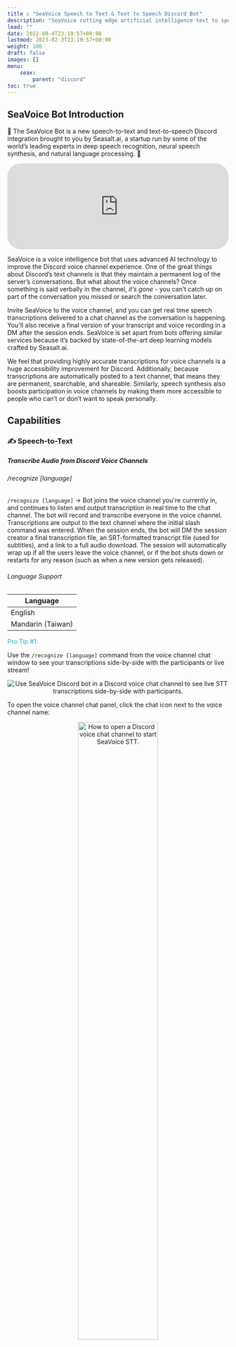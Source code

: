 ```yaml
---
title : "SeaVoice Speech to Text & Text to Speech Discord Bot"
description: "SeaVoice cutting edge artificial intelligence text to speech and speech to text Discord bot documentation"
lead: ""
date: 2022-08-4T23:19:57+00:00
lastmod: 2023-02-3T23:19:57+00:00
weight: 100
draft: false
images: []
menu:
    seax:
        parent: "discord"
toc: true
---
```


## SeaVoice Bot Introduction

🐙 The SeaVoice Bot is a new speech-to-text and text-to-speech Discord integration brought to you by Seasalt.ai, a startup run by some of the world’s leading experts in deep speech recognition, neural speech synthesis, and natural language processing. 🐙

   <iframe width="100%" height="5%" src="https://www.youtube.com/embed/00DoeiS3l1Q" title="YouTube video player" frameborder="0" allow="accelerometer; autoplay; clipboard-write; encrypted-media; gyroscope; picture-in-picture" allowfullscreen style="border-radius: 30px;"></iframe>

SeaVoice is a voice intelligence bot that uses advanced AI technology to improve the Discord voice channel experience. One of the great things about Discord’s text channels is that they maintain a permanent log of the server’s conversations. But what about the voice channels? Once something is said verbally in the channel, *it’s gone* - you can’t catch up on part of the conversation you missed or search the conversation later. 

Invite SeaVoice to the voice channel, and you can get real time speech transcriptions delivered to a chat channel as the conversation is happening. You'll also receive a final version of your transcript and voice recording in a DM after the session ends. SeaVoice is set apart from bots offering similar services because it’s backed by state-of-the-art deep learning models crafted by Seasalt.ai.

We feel that providing highly accurate transcriptions for voice channels is a huge accessibility improvement for Discord. Additionally, because transcriptions are automatically posted to a text channel, that means they are permanent, searchable, and shareable. Similarly, speech synthesis also boosts participation in voice channels by making them more accessible to people who can’t or don’t want to speak personally.

## Capabilities

### ✍️ Speech-to-Text
##### Transcribe Audio from Discord Voice Channels

###### /recognize [language]

`/recognize [language]` -> Bot joins the voice channel you're currently in, and continues to listen and output transcription in real time to the chat channel. The bot will record and transcribe everyone in the voice channel. Transcriptions are output to the text channel where the initial slash command was entered. When the session ends, the bot will DM the session creator a final transcription file, an SRT-formatted transcript file (used for subtitles), and a link to a full audio download. The session will automatically wrap up if all the users leave the voice channel, or if the bot shuts down or restarts for any reason (such as when a new version gets released).

###### Language Support

| Language          |
| ----------------- |
| English           |
| Mandarin (Taiwan) |

<p style="color:#19b6c0">Pro Tip #1:</p>

Use the `/recognize [language]` command from the voice channel chat window to see your transcriptions side-by-side with the participants or live stream!

<center>
<img src="/images/discord/discord-voice-chat-stt-side-by-side.png" alt="Use SeaVoice Discord bot in a Discord voice chat channel to see live STT transcriptions side-by-side with participants."/>
</center>

To open the voice channel chat panel, click the chat icon next to the voice channel name:

<center>
<img width="60%" src="/images/discord/discord-voice-chat-channel.png" alt="How to open a Discord voice chat channel to start SeaVoice STT.">
</center>

<p style="color:#19b6c0">Pro Tip #2:</p>

If you want to temporarily stop the bot from listening to you (like pausing the session), you can right-click on the bot in the voice channel and check `Deafen Server`. This will prevent any audio data from being sent to the bot until it is un-checked. This way, you can pause the transcription and then pick your session back up when you're ready without having to stop and start a new one!

<center>
<img width="60%" src="/images/discord/deafen-seavoice-stt-discord-bot.JPG" alt="Deafen the SeaVoice STT Discord bot to pause the live transcription.">
</center>

###### /stop

`/stop` -> Bot stops listening and leaves the voice channel. Upon running the stop command, the session creator will receive a DM with the full transcription and audio files.

### 🗣 Text-to-Speech
#### Synthesize Speech from Chat to Voice Channel 

Seasalt.ai also excels at speech synthesis. We offer a text-to-speech command, which allows users to type in a chat channel and have audio synthesized and played in a particular voice channel for them.

###### /speak [voice] [text]
To use this command, you should already be in a voice channel. In any text channel, type the `/speak` slash command and then specify which `voice` you would like to use, and enter the `text` that you would like synthesized. You can see the available voices below:

| Name      | Sex | Language          |
| --------- | --- | ----------------- |
| Orca      | M   | American English  |
| Narwhal   | M   | British English   |
| Angelfish | F   | American English  |
| Starfish  | F   | Mandarin (Taiwan) |
| Dolphin   | F   | Mandarin (Taiwan) |

### 🎙️ Record & Download
#### Export Audio & Transcriptions from Voice Channels
Users are able to download their transcriptions and full audio recordings to a file.

When the STT session ends the bot will a final transcription file, an SRT-formatted transcript file (used for subtitles), and a link to a full audio download. To download the audio, follow the link and then right click in the web browser and select "Save as...". Download links will expire after 24 hours - so if you want to a permanent copy of your file, download it to your computer.

<center>
<img src="/images/discord/seavoice-discord-bot-stt-download-message.png" alt="SeaVoice STT Discord bot sends users a message with audio and transcription download links.">
</center>

## Configuration

SeaVoice offers customizable settings for both servers and individual users.

Note: If you update any settings, you must stop and re-start any active `/recognize` sessions before the new configurations are applied.

### 👥 Server Settings
#### Configure settings for everyone in the server

###### /server_config [transcript_recipients] [transcript_style] [ignore_bots] [censor]

Use the `/server_config` command to configure the settings for the *current server* that you are in. *Only users with admin permissions in the server may use this command*.
Servers currently have the following settings:

<p style="color:#19b6c0">[transcript_recipients]</p>

In addition to live transcription, SeaVoice is able to send audio recording and final transcription files.
By default, when the `/recognize` session ends, SeaVoice will send a DM to the session creator (the user who sent the `/recognize` command) with the audio and transcription files.
You can instead configure the bot to send the DM to all participants in the session, a specific text channel, or no one at all.

| Value              | Description                                                        |
| ------------------ | ------------------------------------------------------------------ |
| `session_creator`  | Sends DM only to the user who sent the `/recognize` command        |
| `participants`     | Sends DM to all users who participated in the session              |
| `this channel`     | Sends to the channel where the `/server_config` command was run    |
| `nobody`           | Does not send final message                                        |

<p style="color:#19b6c0">[transcript_style]</p>

The live transcriptions sent by SeaVoice during the `/recognize` session can be styled in two ways. 
By default, they will be sent as regular text messages, which are more condensed on the page but look plain.
You can select the `fancy` setting to have each message sent as an embed/card.
This look nicer and is easier to read, but takes up more space on the page.

| Value       | Description                                        |
| ----------- | -------------------------------------------------- |
| `plaintext` | Sends transcript messages as plain text            |
| `fancy`     | Sends transcript messages as a stylized embed card |

<center>
<img width="60%" src="/images/discord/seavoice-discord-fancy-transcript.png" alt="'Fancy' live transcription style from SeaVoice Discord.">
<img width="60%" src="/images/discord/seavoice-discord-plain-transcript.png" alt="'Plaintext' live transcription style from SeaVoice Discord.">
</center>

<p style="color:#19b6c0">[ignore_bots]</p>

If there are other bots in the voice channel while a `/recognize` session is taking place, it is possible for SeaVoice to try and transcribe them. However, the most common type of bot that participates in the voice channel is a music bot - music in general is not transcribed well and just ends up cluttering the transcription. For this reason, by default the SeaVoice bot will *ignore* other bots. However, if you want SeaVoice to try and transcribe other bots (for example if you use a different text-to-speech bot and want it to show up in the transcript) you can enable SeaVoice to listen to other bots.

| Value       | Description                                        |
| ----------- | -------------------------------------------------- |
| `ignore`    | Do not transcribe other bots                       |
| `include`   | Transcribe other bots in the STT session           |

<p style="color:#19b6c0">[censor]</p>

Some servers may want to avoid nasty language appearing in their channels. The `censor` setting allows you to enable/disable a profanity censor on all transcripts. `censor` is set to `enabled` by default, and will replace any swears, slurs, or sexual words with asterisks. You can turn the censor off at any time by setting it to `disabled`. Keep in mind that the censor just hides inappropriate words, it can't infer the meaning behind the words - so inappropriate content relayed with normal words will not be censored.

| Value        | Description                                        |
| ------------ | -------------------------------------------------- |
| `enabled`    | Censor all live and final transcripts              |
| `disabled`   | Do not censor any transcriptions                   |

### 👤 User Settings
#### Configure settings for just yourself

###### /user_config [exclude_stt]

Use the `/user_config` command to configure your personal settings for your Discord account. 
These settings will persist no matter which server you are in.
Users currently have the following settings:

<p style="color:#19b6c0">[exclude_stt]</p>

If for any reason you do not want to be included in the live transcription session, you may configure your account to be excluded from all `/recognize` sessions.

| Value       | Description                                                                      |
| ----------- | -------------------------------------------------------------------------------- |
| `include`   | Do not exclude me from STT sessions (I am OK with being recorded)                |
| `exclude`   | *Exclude* me from all STT sessions (I do not want to be transcribed or recorded) |

### ⚙️ Server Settings Status
#### Check your current server configurations

###### /server_status

Run the `/server_status` command to get a break down of your current server configurations.

<center>
<img width="60%" src="/images/discord/seavoice-discord-server-status.png" alt="SeaVoice Discord bot sends user a summary of their server configurations.">
</center>

## Language Support
Currently our text-to-speech and speech-to-text models support English and Taiwanese Mandarin. However, we're always working on creating new language models and improving our existing ones. We're working on new models for Vietnamese, Spanish, French, and more! We'd love to hear which languages you're most eager to use.

## Why SeaVoice STT & TTS?

#### 🎯 Cutting-edge Accuracy
Speech technology is our specialty. We create our own models in-house using state of the art deep learning neural network algorithms.

#### ⏱️ Real-time Transcription & Synthesis
Real-time speed is essential when you're dealing with live conversation. We guarantee you'll never fall behind in a conversation because of slow transcription speeds.

#### 📂 Downloadable Transcription & Audio Files
Not only can you watch your transcriptions in real-time, but you can download them and save them for future use! Your voice-based conversations just became permanent, searchable, and shareable. Because all our transcriptions come with timestamps, you can even use them as subtitles.

## Add SeaVoice Discord Bot to Your Server

Adding the SeaVoice bot to your server is easy! Simply click the invite link, verify your credentials with Discord, and then choose which server to add the bot to.

<div class="row justify-content-center">
    <div class="col-lg-9 col-xl-8 text-center">
        <p class="lead"></p>
        <a class="btn btn-primary btn-lg px-4 mb-2" href="https://discord.com/api/oauth2/authorize?client_id=1001955060210749492&permissions=2184436736&scope=bot%20applications.commands" role="button">Invite SeaVoice</a>
    </div>
</div>

## Community

### Official Discord Server

Join our official Discord server! We'd love to chat and find out how we can improve our bot. Our bot is in *active development* - please let us know if you find any bugs, have ideas for new features, or want to provide any feedback!

<div class="row justify-content-center">
    <iframe src="https://discordapp.com/widget?id=919037515514654721&theme=dark" width="350" height="500" allowtransparency="true" frameborder="0" sandbox="allow-popups allow-popups-to-escape-sandbox allow-same-origin allow-scripts"></iframe>
</div>  

### Also see our page on Top.gg!

Your comments and votes make SeaVoice easier to find for new users!

<a href="https://top.gg/bot/1001955060210749492">
    <img src="https://top.gg/api/widget/1001955060210749492.svg">
</a>

## Support SeaVoice

Love the SeaVoice Bot? Consider becoming a Patron! 
We will be adding Patreon tiers and a premium version of the bot soon - but don't worry, the core functionality of the bot will remain free for everyone!

<a href="https://www.patreon.com/bePatron?u=88101525" data-patreon-widget-type="become-patron-button">Become a Patron!</a>
<script async src="https://c6.patreon.com/becomePatronButton.bundle.js"></script>


<p style="color:#ffffff">.</p>
<p style="color:#ffffff">.</p>
<p style="color:#ffffff">.</p>
<p style="color:#ffffff">.</p>
